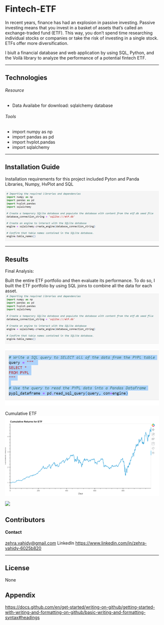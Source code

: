 # Fintech-ETF

In recent years, finance has had an explosion in passive investing. Passive investing means that you invest in a basket of assets that’s called an exchange-traded fund (ETF). This way, you don’t spend time researching individual stocks or companies or take the risk of investing in a single stock. ETFs offer more diversification.

I biult a financial database and web application by using SQL, Python, and the Voilà library to analyze the performance of a potential fintech ETF.

---

## Technologies
###### Resource 
- Data Availabe for download: sqlalchemy database

   
###### Tools
- import numpy as np
- import pandas as pd
- import hvplot.pandas
- import sqlalchemy

---

## Installation Guide

Installation requirements for this project included Pyton and Panda Libraries, Numpy, HvPlot and SQL 

![](.\screenrecord\sqlite_database.png)

---

## Results


Final Analysis: 
 

Built the entire ETF portfolio and then evaluate its performance. To do so, I built the ETF portfolio by using SQL joins to combine all the data for each asset.
![](./screenrecord/sqlite_database.png)

![](./screenrecord/select_sql.png)

Cumulative ETF
![](./screenrecord/cum_ETF.png)

![](./screenrecord/voila.gif)


## Contributors

#### Contact
zehra.vahidy@gmail.com
LinkedIn https://www.linkedin.com/in/zehra-vahidy-6025b820

---

## License

None

## Appendix
https://docs.github.com/en/get-started/writing-on-github/getting-started-with-writing-and-formatting-on-github/basic-writing-and-formatting-syntax#headings
